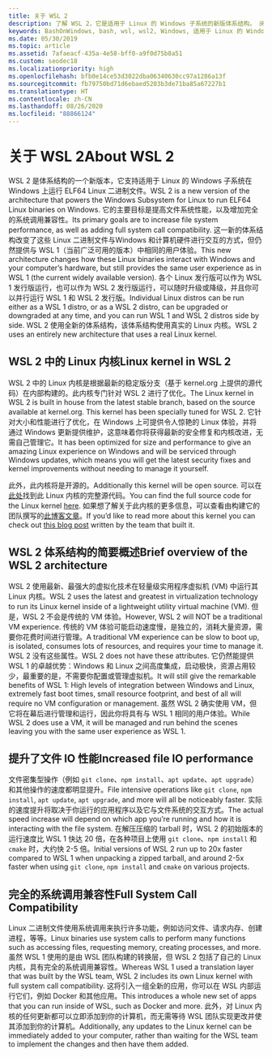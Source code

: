 ```yaml
---
title: 关于 WSL 2
description: 了解 WSL 2，它是适用于 Linux 的 Windows 子系统的新版体系结构。 阅读体系结构概述和 Linux 内核相关信息。
keywords: BashOnWindows, bash, wsl, wsl2, Windows, 适用于 Linux 的 Windows 子系统, windowssubsystem, ubuntu, debian, suse, Windows 10, 安装
ms.date: 05/30/2019
ms.topic: article
ms.assetid: 7afaeacf-435a-4e58-bff0-a9f0d75b8a51
ms.custom: seodec18
ms.localizationpriority: high
ms.openlocfilehash: bfb0e14ce53d3022dba06340630cc97a1286a13f
ms.sourcegitcommit: fb79750bd71d6ebaed5203b3de71ba85a67227b1
ms.translationtype: HT
ms.contentlocale: zh-CN
ms.lasthandoff: 08/26/2020
ms.locfileid: "88866124"
---
```

# <a name="about-wsl-2"></a><span data-ttu-id="a7845-105">关于 WSL 2</span><span class="sxs-lookup"><span data-stu-id="a7845-105">About WSL 2</span></span>

<span data-ttu-id="a7845-106">WSL 2 是体系结构的一个新版本，它支持适用于 Linux 的 Windows 子系统在 Windows 上运行 ELF64 Linux 二进制文件。</span><span class="sxs-lookup"><span data-stu-id="a7845-106">WSL 2 is a new version of the architecture that powers the Windows Subsystem for Linux to run ELF64 Linux binaries on Windows.</span></span> <span data-ttu-id="a7845-107">它的主要目标是提高文件系统性能，以及增加完全的系统调用兼容性。</span><span class="sxs-lookup"><span data-stu-id="a7845-107">Its primary goals are to increase file system performance, as well as adding full system call compatibility.</span></span> <span data-ttu-id="a7845-108">这一新的体系结构改变了这些 Linux 二进制文件与Windows 和计算机硬件进行交互的方式，但仍然提供与 WSL 1（当前广泛可用的版本）中相同的用户体验。</span><span class="sxs-lookup"><span data-stu-id="a7845-108">This new architecture changes how these Linux binaries interact with Windows and your computer’s hardware, but still provides the same user experience as in WSL 1 (the current widely available version).</span></span> <span data-ttu-id="a7845-109">各个 Linux 发行版可以作为 WSL 1 发行版运行，也可以作为 WSL 2 发行版运行，可以随时升级或降级，并且你可以并行运行 WSL 1 和 WSL 2 发行版。</span><span class="sxs-lookup"><span data-stu-id="a7845-109">Individual Linux distros can be run either as a WSL 1 distro, or as a WSL 2 distro, can be upgraded or downgraded at any time, and you can run WSL 1 and WSL 2 distros side by side.</span></span> <span data-ttu-id="a7845-110">WSL 2 使用全新的体系结构，该体系结构使用真实的 Linux 内核。</span><span class="sxs-lookup"><span data-stu-id="a7845-110">WSL 2 uses an entirely new architecture that uses a real Linux kernel.</span></span>

## <a name="linux-kernel-in-wsl-2"></a><span data-ttu-id="a7845-111">WSL 2 中的 Linux 内核</span><span class="sxs-lookup"><span data-stu-id="a7845-111">Linux kernel in WSL 2</span></span>

<span data-ttu-id="a7845-112">WSL 2 中的 Linux 内核是根据最新的稳定版分支（基于 kernel.org 上提供的源代码）在内部构建的。此内核专门针对 WSL 2 进行了优化。</span><span class="sxs-lookup"><span data-stu-id="a7845-112">The Linux kernel in WSL 2 is built in house from the latest stable branch, based on the source available at kernel.org. This kernel has been specially tuned for WSL 2.</span></span> <span data-ttu-id="a7845-113">它针对大小和性能进行了优化，在 Windows 上可提供令人惊艳的 Linux 体验，并将通过 Windows 更新提供维护，这意味着你将获得最新的安全修复和内核改进，无需自己管理它。</span><span class="sxs-lookup"><span data-stu-id="a7845-113">It has been optimized for size and performance to give an amazing Linux experience on Windows and will be serviced through Windows updates, which means you will get the latest security fixes and kernel improvements without needing to manage it yourself.</span></span>

<span data-ttu-id="a7845-114">此外，此内核将是开源的。</span><span class="sxs-lookup"><span data-stu-id="a7845-114">Additionally this kernel will be open source.</span></span> <span data-ttu-id="a7845-115">可以在[此处](https://github.com/microsoft/WSL2-Linux-Kernel)找到此 Linux 内核的完整源代码。</span><span class="sxs-lookup"><span data-stu-id="a7845-115">You can find the full source code for the Linux kernel [here](https://github.com/microsoft/WSL2-Linux-Kernel).</span></span> <span data-ttu-id="a7845-116">如果想了解关于此内核的更多信息，可以查看由构建它的团队撰写的[此博客文章](https://devblogs.microsoft.com/commandline/shipping-a-linux-kernel-with-windows/)。</span><span class="sxs-lookup"><span data-stu-id="a7845-116">If you’d like to read more about this kernel you can check out [this blog post](https://devblogs.microsoft.com/commandline/shipping-a-linux-kernel-with-windows/) written by the team that built it.</span></span>

## <a name="brief-overview-of-the-wsl-2-architecture"></a><span data-ttu-id="a7845-117">WSL 2 体系结构的简要概述</span><span class="sxs-lookup"><span data-stu-id="a7845-117">Brief overview of the WSL 2 architecture</span></span>

<span data-ttu-id="a7845-118">WSL 2 使用最新、最强大的虚拟化技术在轻量级实用程序虚拟机 (VM) 中运行其 Linux 内核。</span><span class="sxs-lookup"><span data-stu-id="a7845-118">WSL 2 uses the latest and greatest in virtualization technology to run its Linux kernel inside of a lightweight utility virtual machine (VM).</span></span> <span data-ttu-id="a7845-119">但是，WSL 2 不会是传统的 VM 体验。</span><span class="sxs-lookup"><span data-stu-id="a7845-119">However, WSL 2 will NOT be a traditional VM experience.</span></span> <span data-ttu-id="a7845-120">传统的 VM 体验可能启动速度慢，是独立的，消耗大量资源，需要你花费时间进行管理。</span><span class="sxs-lookup"><span data-stu-id="a7845-120">A traditional VM experience can be slow to boot up, is isolated, consumes lots of resources, and requires your time to manage it.</span></span> <span data-ttu-id="a7845-121">WSL 2 没有这些属性。</span><span class="sxs-lookup"><span data-stu-id="a7845-121">WSL 2 does not have these attributes.</span></span> <span data-ttu-id="a7845-122">它仍然能提供 WSL 1 的卓越优势：Windows 和 Linux 之间高度集成，启动极快，资源占用较少，最重要的是，不需要你配置或管理虚拟机。</span><span class="sxs-lookup"><span data-stu-id="a7845-122">It will still give the remarkable benefits of WSL 1: High levels of integration between Windows and Linux, extremely fast boot times, small resource footprint, and best of all will require no VM configuration or management.</span></span> <span data-ttu-id="a7845-123">虽然 WSL 2 确实使用 VM，但它将在幕后进行管理和运行，因此你将具有与 WSL 1 相同的用户体验。</span><span class="sxs-lookup"><span data-stu-id="a7845-123">While WSL 2 does use a VM, it will be managed and run behind the scenes leaving you with the same user experience as WSL 1.</span></span>

## <a name="increased-file-io-performance"></a><span data-ttu-id="a7845-124">提升了文件 IO 性能</span><span class="sxs-lookup"><span data-stu-id="a7845-124">Increased file IO performance</span></span>

<span data-ttu-id="a7845-125">文件密集型操作（例如 `git clone`、`npm install`、`apt update`、`apt upgrade`）和其他操作的速度都明显提升。</span><span class="sxs-lookup"><span data-stu-id="a7845-125">File intensive operations like `git clone`, `npm install`, `apt update`, `apt upgrade`, and more will all be noticeably faster.</span></span> <span data-ttu-id="a7845-126">实际的速度提升将取决于你运行的应用程序以及它与文件系统的交互方式。</span><span class="sxs-lookup"><span data-stu-id="a7845-126">The actual speed increase will depend on which app you’re running and how it is interacting with the file system.</span></span> <span data-ttu-id="a7845-127">在解压压缩的 tarball 时，WSL 2 的初始版本的运行速度比 WSL 1 快达 20 倍，在各种项目上使用 `git clone`、`npm install` 和 `cmake` 时，大约快 2-5 倍。</span><span class="sxs-lookup"><span data-stu-id="a7845-127">Initial versions of WSL 2 run up to 20x faster compared to WSL 1 when unpacking a zipped tarball, and around 2-5x faster when using `git clone`, `npm install` and `cmake` on various projects.</span></span>

## <a name="full-system-call-compatibility"></a><span data-ttu-id="a7845-128">完全的系统调用兼容性</span><span class="sxs-lookup"><span data-stu-id="a7845-128">Full System Call Compatibility</span></span>

<span data-ttu-id="a7845-129">Linux 二进制文件使用系统调用来执行许多功能，例如访问文件、请求内存、创建进程，等等。</span><span class="sxs-lookup"><span data-stu-id="a7845-129">Linux binaries use system calls to perform many functions such as accessing files, requesting memory, creating processes, and more.</span></span> <span data-ttu-id="a7845-130">虽然 WSL 1 使用的是由 WSL 团队构建的转换层，但 WSL 2 包括了自己的 Linux 内核，具有完全的系统调用兼容性。</span><span class="sxs-lookup"><span data-stu-id="a7845-130">Whereas WSL 1 used a translation layer that was built by the WSL team, WSL 2 includes its own Linux kernel with full system call compatibility.</span></span> <span data-ttu-id="a7845-131">这将引入一组全新的应用，你可以在 WSL 内部运行它们，例如 Docker 和其他应用。</span><span class="sxs-lookup"><span data-stu-id="a7845-131">This introduces a whole new set of apps that you can run inside of WSL, such as Docker and more.</span></span> <span data-ttu-id="a7845-132">此外，对 Linux 内核的任何更新都可以立即添加到你的计算机，而无需等待 WSL 团队实现更改并使其添加到你的计算机。</span><span class="sxs-lookup"><span data-stu-id="a7845-132">Additionally, any updates to the Linux kernel can be immediately added to your computer, rather than waiting for the WSL team to implement the changes and then have them added.</span></span>
